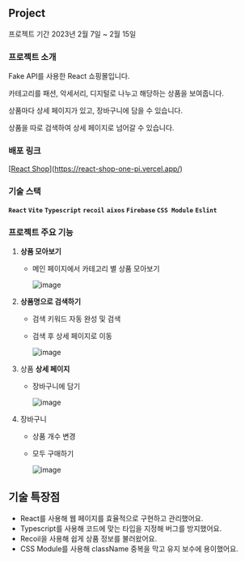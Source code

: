 ## Project
프로젝트 기간 
2023년 2월 7일 ~ 2월 15일

### 프로젝트 소개

Fake API를 사용한 React 쇼핑몰입니다.

카테고리를 패션, 악세서리, 디지털로 나누고 해당하는 상품을 보여줍니다.

상품마다 상세 페이지가 있고, 장바구니에 담을 수 있습니다.

상품을 따로 검색하여 상세 페이지로 넘어갈 수 있습니다.

### **배포 링크**

[[React Shop](https://react-shop-one-pi.vercel.app/)](https://react-shop-one-pi.vercel.app/)

### **기술 스택**

**`React` `Vite`** **`Typescript`** **`recoil`** **`aixos` `Firebase` `CSS Module`** **`Eslint`**

### 프로젝트 주요 기능

1. **상품 모아보기**
    - 메인 페이지에서 카테고리 별 상품 모아보기
        
       ![image](https://github.com/JHni2/react-shop/assets/105628384/fdb185bd-1572-48fe-b32c-56876e60a052)
        

2.  **상품명으로 검색하기**
    - 검색 키워드 자동 완성 및 검색 
    - 검색 후 상세 페이지로 이동
        
       ![image](https://github.com/JHni2/react-shop/assets/105628384/1d46d9a6-1ed2-4400-a8bc-8151ca7c3b10)
        

3. 상품 **상세 페이지**
    - 장바구니에 담기
        
       ![image](https://github.com/JHni2/react-shop/assets/105628384/ba28d365-ebd0-46c6-aff4-c9c6480fac41)
        

4. 장바구니
    - 상품 개수 변경
    - 모두 구매하기
        
        ![image](https://github.com/JHni2/react-shop/assets/105628384/44790480-e407-4106-84be-1cb40f5f5280)
        

## 기술 특장점

- React를 사용해 웹 페이지를 효율적으로 구현하고 관리했어요.
- Typescript를 사용해 코드에 맞는 타입을 지정해 버그를 방지했어요.
- Recoil을 사용해 쉽게 상품 정보를 불러왔어요.
- CSS Module를 사용해 className 중복을 막고 유지 보수에 용이했어요.
